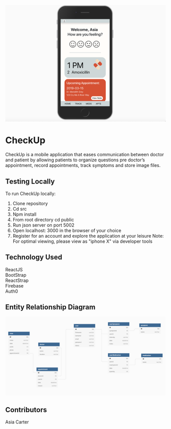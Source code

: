 ![Mobile view of CheckUp App](CheckUp.png)

# CheckUp
</hr>
CheckUp is a mobile application that eases communication between doctor and patient by allowing patients to organize questions pre doctor’s appointment, record appointments, track symptoms and store image files.

## Testing Locally

</hr>
To run CheckUp locally:

1. Clone repository
1. Cd src
1. Npm install
1. From root directory cd public
1. Run json server on port 5002
1. Open localhost: 3000 in the browser of your choice
1. Register for an account and explore the application at your leisure
   Note: For optimal viewing, please view as "iphone X" via developer tools

<!-- ## User Walkthrough -->
## Technology Used

ReactJS </br>
BootStrap </br>
ReactStrap </br>
Firebase </br>
Auth0 </br>

## Entity Relationship Diagram

![Entity Relationship Diagram](CheckUpERD.png)

## Contributors

Asia Carter


